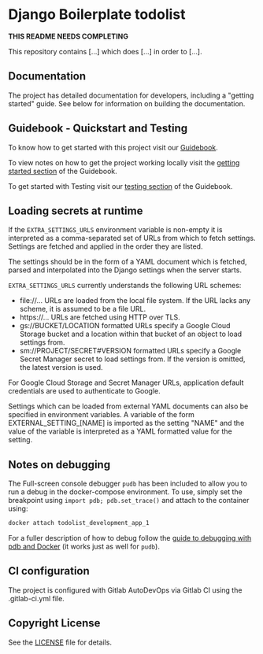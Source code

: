 # Django Boilerplate todolist

**THIS README NEEDS COMPLETING**

This repository contains [...] which does [...] in order to [...].

## Documentation

The project has detailed documentation for developers, including a "getting
started" guide. See below for information on building the documentation.

## Guidebook - Quickstart and Testing

To know how to get started with this project visit our [Guidebook](https://guidebook.devops.uis.cam.ac.uk/en/latest/notes/webapp-dev-environment/).

To view notes on how to get the project working locally visit the [getting started section](https://guidebook.devops.uis.cam.ac.uk/en/latest/notes/webapp-dev-environment/#getting-started-with-a-project) of the Guidebook.

To get started with Testing visit our [testing section](https://guidebook.devops.uis.cam.ac.uk/en/latest/notes/webapp-dev-environment/#running-tests) of the Guidebook.

## Loading secrets at runtime

If the `EXTRA_SETTINGS_URLS` environment variable is non-empty it is interpreted
as a comma-separated set of URLs from which to fetch settings. Settings are
fetched and applied in the order they are listed.

The settings should be in the form of a YAML document which is fetched, parsed
and interpolated into the Django settings when the server starts.

`EXTRA_SETTINGS_URLS` currently understands the following URL schemes:

* file://... URLs are loaded from the local file system. If the URL
  lacks any scheme, it is assumed to be a file URL.
* https://... URLs are fetched using HTTP over TLS.
* gs://BUCKET/LOCATION formatted URLs specify a Google Cloud Storage
  bucket and a location within that bucket of an object to load settings
  from.
* sm://PROJECT/SECRET#VERSION formatted URLs specify a Google Secret
  Manager secret to load settings from. If the version is omitted, the
  latest version is used.

For Google Cloud Storage and Secret Manager URLs, application default
credentials are used to authenticate to Google.

Settings which can be loaded from external YAML documents can also be specified
in environment variables. A variable of the form EXTERNAL_SETTING_[NAME] is
imported as the setting "NAME" and the value of the variable is interpreted as a
YAML formatted value for the setting.

## Notes on debugging

The Full-screen console debugger `pudb` has been included to allow you to run a debug in the
docker-compose environment. To use, simply set the breakpoint using `import pdb; pdb.set_trace()`
and attach to the container using:

```bash
docker attach todolist_development_app_1
```

For a fuller description of how to debug follow the
[guide to debugging with pdb and Docker](https://blog.lucasferreira.org/howto/2017/06/03/running-pdb-with-docker-and-gunicorn.html)
(it works just as well for `pudb`).

## CI configuration

The project is configured with Gitlab AutoDevOps via Gitlab CI using the .gitlab-ci.yml file.

## Copyright License

See the [LICENSE](LICENSE) file for details.
